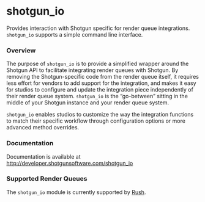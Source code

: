 # shotgun_io
Provides interaction with Shotgun specific for render queue integrations. `shotgun_io` supports a simple command line interface.

### Overview
The purpose of `shotgun_io` is to provide a simplified wrapper around the Shotgun API to facilitate integrating render queues with Shotgun. By removing the Shotgun-specific code from the render queue itself, it requires less effort for vendors to add support for the integration, and makes it easy for studios to configure and update the integration piece independently of their render queue system. `shotgun_io` is the “go-between” sitting in the middle of your Shotgun instance and your render queue system.

`shotgun_io` enables studios to customize the way the integration functions to match their specific workflow through configuration options or more advanced method overrides.

### Documentation
Documentation is available at http://developer.shotgunsoftware.com/shotgun_io

### Supported Render Queues
The `shotgun_io` module is currently supported by [Rush](http://seriss.com/rush/).
